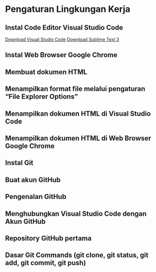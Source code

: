 # Pengaturan Lingkungan Kerja

## Instal Code Editor Visual Studio Code

[Download Visual Studio Code](https://code.visualstudio.com/download)
[Download Sublime Text 3](https://www.sublimetext.com/3)

## Instal Web Browser Google Chrome

## Membuat dokumen HTML 

## Menampilkan format file melalui pengaturan “File Explorer Options”

## Menampilkan dokumen HTML di Visual Studio Code

## Menampilkan dokumen HTML di Web Browser Google Chrome

## Instal Git

## Buat akun GitHub

## Pengenalan GitHub

## Menghubungkan Visual Studio Code dengan Akun GitHub

## Repository GitHub pertama

## Dasar Git Commands (git clone, git status, git add, git commit, git push)

